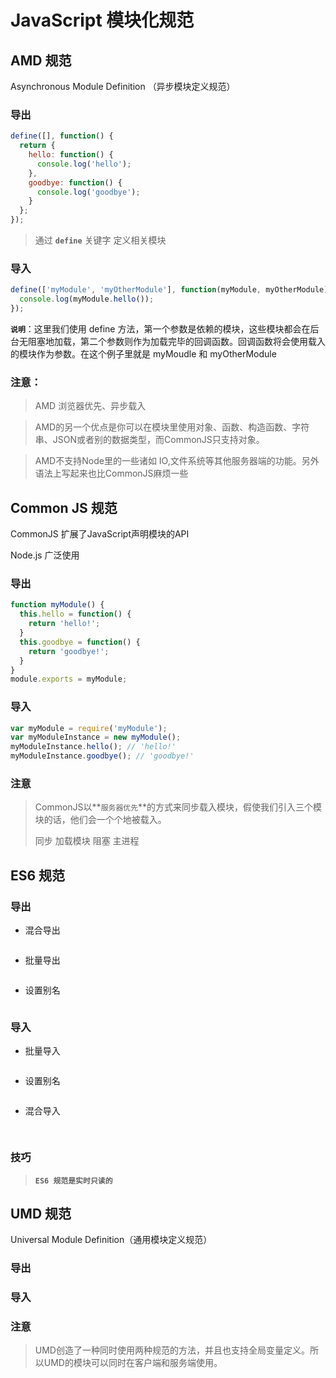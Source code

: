 # JavaScript  模块化规范

## AMD 规范

Asynchronous Module Definition （异步模块定义规范）

### 导出

```javascript
define([], function() {
  return {
    hello: function() {
      console.log('hello');
    },
    goodbye: function() {
      console.log('goodbye');
    }
  };
});
```

> 通过 **`define`** 关键字 定义相关模块

### 导入

```javascript
define(['myModule', 'myOtherModule'], function(myModule, myOtherModule) {
  console.log(myModule.hello());
});
```

**`说明`**：这里我们使用 define 方法，第一个参数是依赖的模块，这些模块都会在后台无阻塞地加载，第二个参数则作为加载完毕的回调函数。回调函数将会使用载入的模块作为参数。在这个例子里就是 myMoudle 和 myOtherModule

### 注意：

> AMD 浏览器优先、异步载入

> AMD的另一个优点是你可以在模块里使用对象、函数、构造函数、字符串、JSON或者别的数据类型，而CommonJS只支持对象。

> AMD不支持Node里的一些诸如 IO,文件系统等其他服务器端的功能。另外语法上写起来也比CommonJS麻烦一些

## Common JS 规范

CommonJS 扩展了JavaScript声明模块的API

Node.js 广泛使用

### 导出

```javascript
function myModule() {
  this.hello = function() {
    return 'hello!';
  }
  this.goodbye = function() {
    return 'goodbye!';
  }
}
module.exports = myModule;
```

### 导入

```javascript
var myModule = require('myModule');
var myModuleInstance = new myModule();
myModuleInstance.hello(); // 'hello!'
myModuleInstance.goodbye(); // 'goodbye!'
```

### 注意

> CommonJS以**`服务器优先`**的方式来同步载入模块，假使我们引入三个模块的话，他们会一个个地被载入。
>
> 同步 加载模块 阻塞 主进程

## ES6 规范

### 导出

- 混合导出

```javascript

```

- 批量导出

```javascript

```

- 设置别名

```javascript

```

### 导入

- 批量导入

```

```

- 设置别名

```

```

- 混合导入

```javascript
 
```

### 技巧

> **`ES6 规范是实时只读的`**

## UMD 规范

Universal Module Definition（通用模块定义规范）

### 导出

### 导入

### 注意

> UMD创造了一种同时使用两种规范的方法，并且也支持全局变量定义。所以UMD的模块可以同时在客户端和服务端使用。
